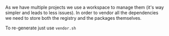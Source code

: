 As we have multiple projects we use a workspace to manage them (it's way
simpler and leads to less issues). In order to vendor all the dependencies we
need to store both the registry and the packages themselves.

To re-generate just use `vendor.sh`
